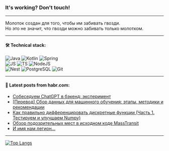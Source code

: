 ### It's working? Don't touch!

---
Молоток создан для того, чтобы им забивать гвозди. <br>
Но это не значит, что гвозди можно забивать только молотком.

---

#### 🛠️ Technical stack:

![Java](https://img.shields.io/badge/Java-informational?logo=Oracle&style=flat&logoColor=white&color=FF4500)
![Kotlin](https://img.shields.io/badge/Kotlin-informational?logo=Kotlin&style=flat&logoColor=white&color=774D97)
![Spring](https://img.shields.io/badge/SpringBoot-informational?logo=SpringBoot&style=flat&logoColor=white&color=6DB33F) <br>
![JS](https://img.shields.io/badge/JS-informational?logo=javaScript&style=flat&logoColor=black&color=F7Df1E)
![TS](https://img.shields.io/badge/TypeScript-informational?logo=typeScript&style=flat&logoColor=black&color=0667A8)
![NodeJS](https://img.shields.io/badge/NodeJS-informational?logo=node.js&style=flat&logoColor=white&color=70A760) <br>
![Nest](https://img.shields.io/badge/NestJS-informational?logo=NestJS&style=flat&logoColor=white&color=E0234E)
![PostgreSQL](https://img.shields.io/badge/PostgreSQL-informational?logo=PostgreSQL&style=flat&logoColor=white&color=DAA520)
![Git](https://img.shields.io/badge/Git-informational?logo=git&style=flat&logoColor=white&color=778899)

___

#### 💬 Latest posts from habr.com:

<!-- BLOG-POST-LIST:START -->
- [Собеседуем ChatGPT в бэкенд: эксперимент](https://habr.com/ru/companies/yoomoney/articles/753136/?utm_source=habrahabr&utm_medium=rss&utm_campaign=753136)
- [[Перевод] Сбор данных для машинного обучения: этапы, методики и рекомендации](https://habr.com/ru/articles/753212/?utm_source=habrahabr&utm_medium=rss&utm_campaign=753212)
- [Как правильно дифференцировать дискретные функции &lpar;Часть 1. Тестируем и улучшаем Numpy&rpar;](https://habr.com/ru/articles/753490/?utm_source=habrahabr&utm_medium=rss&utm_campaign=753490)
- [Обзор подозрительных мест в исходном коде MassTransit](https://habr.com/ru/companies/pvs-studio/articles/753474/?utm_source=habrahabr&utm_medium=rss&utm_campaign=753474)
- [И имя нам легион…](https://habr.com/ru/companies/first/articles/753216/?utm_source=habrahabr&utm_medium=rss&utm_campaign=753216)
<!-- BLOG-POST-LIST:END -->

---
[![Top Langs](https://github-readme-stats-git-master-advtsetting-gmailcom.vercel.app/api/top-langs/?username=zloylis&langs_count=10&hide_title=false&title_color=e6edf3&size_weight=0.5&count_weight=0.5&layout=compact&hide_border=true&theme=dracula)](https://github.com/zloylis)

<!-- ![GitHub stats](https://github-readme-stats-git-master-advtsetting-gmailcom.vercel.app/api?username=zloylis&show_icons=true&hide_border=true&theme=dracula&hide_title=true&include_all_commits=true&count_private=true&hide=contribs&hide_rank=true) -->
